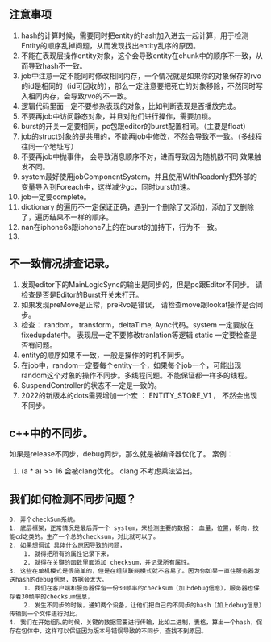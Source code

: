 ## 注意事项
1. hash的计算时候，需要同时把entity的hash加入进去一起计算，用于检测Entity的顺序乱掉问题，从而发现找出entity乱序的原因。
2. 不能在表现层操作entity对象，这个会导致entity在chunk中的顺序不一致，从而导致hash不一致。
3. job中注意一定不能同时修改相同内存，一个情况就是如果你的对象保存的rvo的id是相同的（id可回收的），那么一定注意要把死亡的对象移除，不然同时写入相同内存，会导致rvo的不一致。
4. 逻辑代码里面一定不要参杂表现的对象，比如判断表现是否播放完成。
5. 不要再job中访问静态对象，并且对他们进行操作，需要加锁。
6. burst的开关一定要相同，pc包跟editor的burst配置相同。（主要是float）
7. job的struct对象的是共用的，不能再job中修改，不然会导致不一致。（多线程往同一个地址写）
8. 不要再job中抛事件， 会导致消息顺序不对，进而导致因为随机数不同 效果触发不同。
9. system最好使用jobComponentSystem，并且使用WithReadonly把外部的变量导入到Foreach中，这样减少gc，同时burst加速。
10. job一定要complete。
11. dictionary 的遍历不一定保证正确，遇到一个删除了又添加，添加了又删除了，遍历结果不一样的顺序。
12. nan在iphone6s跟iphone7上的在burst的加持下，行为不一致。
13. 


## 不一致情况排查记录。
1. 发现editor下的MainLogicSync的输出是同步的，但是pc跟Editor不同步。 请检查是否是Editor的Burst开关未打开。
2. 如果发现preMove是正常，preRvo是错误， 请检查move跟lookat操作是否同步。
3. 检查： random， transform，deltaTime, Aync代码。system 一定要放在fixedupdate中。 表现层一定不要修改tranlation等逻辑 static 一定要检查是否有问题。
4. entity的顺序如果不一致，一般是操作的时机不同步。
5. 在job中，random一定要每个entity一个，如果每个job一个，可能出现random这个对象的操作不同步。多线程问题。不能保证都一样多的线程。
6. SuspendController的状态不一定是一致的。
7. 2022的新版本的dots需要增加一个宏 ： ENTITY_STORE_V1 ， 不然会出现不同步。


## c++中的不同步。
如果是release不同步，debug同步，那么就是被编译器优化了。
案例：
1.  (a * a) >> 16 会被clang优化。 clang 不考虑乘法溢出。


## 我们如何检测不同步问题？
    0. 弄个checkSum系统。
    1. 底层框架，正常情况是最后弄一个 system，来检测主要的数据： 血量，位置，朝向，技能cd之类的。生产一个总的checksum，对比就可以了。
    2. 如果想调试 具体什么原因导致的问题，
        1. 就得把所有的属性记录下来，
        2. 就得在关键的函数里面添加 checksum，并记录所有属性。
    3. 这些在单机模式是很简单的，但是在组队联网模式就不容易了。因为你如果一直往服务器发送hash的debug信息，数据会太大。
        1. 我们在客户端和服务器保留一份30帧率的checksum（加上debug信息），服务器也保存着30帧率的checksum信息，
        2. 发生不同步的时候，通知两个设备，让他们把自己的不同步的hash（加上debug信息）传输到一个文件进行对比。
    4. 我们在开始组队的时候，关键的数据需要进行传输，比如二进制，表格，算出一个hash，保存在包体中，这样可以保证因为版本号错误导致的不同步，查找不到原因。
    